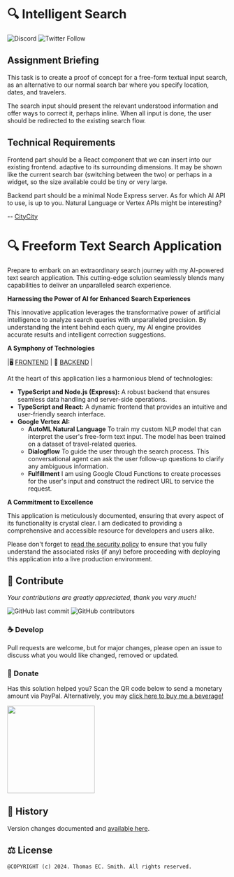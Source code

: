 # 🔍 Intelligent Search

![Discord](https://img.shields.io/discord/803323840527728670?label=TECSmith&style=social) ![Twitter Follow](https://img.shields.io/twitter/follow/tecsmith_info?style=social)

## Assignment Briefing

This task is to create a proof of concept for a free-form textual input search, as an alternative to our normal search bar where you specify location, dates, and travelers.

The search input should present the relevant understood information and offer ways to correct it, perhaps inline. When all input is done, the user should be redirected to the existing search flow.

## Technical Requirements

Frontend part should be a React component that we can insert into our existing frontend. adaptive to its surrounding dimensions. It may be shown like the current search bar (switching between the two) or perhaps in a widget, so the size available could be tiny or very large.

Backend part should be a minimal Node Express server.
As for which AI API to use, is up to you. Natural
Language or Vertex APIs might be interesting?

-- [CityCity](https://www.citycity.se/)

# 🔍 Freeform Text Search Application

Prepare to embark on an extraordinary search journey with my AI-powered text search application. This cutting-edge solution seamlessly blends many capabilities to deliver an unparalleled search experience.

**Harnessing the Power of AI for Enhanced Search Experiences**

This innovative application leverages the transformative power of artificial intelligence to analyze search queries with unparalleled precision. By understanding the intent behind each query, my AI engine provides accurate results and intelligent correction suggestions.

**A Symphony of Technologies**

|🖥️ [FRONTEND](https://github.com/tec-smith/assignment-ai-search/tree/main/client) | 💽 [BACKEND](https://github.com/tec-smith/assignment-ai-search/tree/main/server) |

At the heart of this application lies a harmonious blend of technologies:

- **TypeScript and Node.js (Express):** A robust backend that ensures seamless data handling and server-side operations.
- **TypeScript and React:** A dynamic frontend that provides an intuitive and user-friendly search interface.
- **Google Vertex AI:**
  - **AutoML Natural Language**
  To train my custom NLP model that can interpret the user's free-form text input. The model has been trained on a dataset of travel-related queries.
  - **Dialogflow**
  To guide the user through the search process. This conversational agent can ask the user follow-up questions to clarify any ambiguous information.
  - **Fulfillment**
  I am using Google Cloud Functions to create processes for the user's input and construct the redirect URL to service the request.

**A Commitment to Excellence**

This application is meticulously documented, ensuring that every aspect of its functionality is crystal clear. I am dedicated to providing a comprehensive and accessible resource for developers and users alike.

Please don't forget to [read the security policy](SECURITY.md) to ensure that you fully understand the associated risks (if any) before proceeding with deploying this application into a live production environment.

## 🎁 Contribute

*Your contributions are greatly appreciated, thank you very much!*

![GitHub last commit](https://img.shields.io/github/last-commit/tec-smith/assignment-ai-search?style=flat-square) ![GitHub contributors](https://img.shields.io/github/contributors/tec-smith/assignment-ai-search?style=flat-square)

### ☕ Develop

Pull requests are welcome, but for major changes, please open an issue to discuss what you would like changed, removed or updated.

### 🙏 Donate

Has this solution helped you? Scan the QR code below to send a monetary amount via PayPal.
Alternatively, you may [click here to buy me a beverage!](https://www.buymeacoffee.com/tecsmith)

<img src="https://tecsmith.info/assets/images/tip_qrc.webp" width="200" height="200" />

## 💌 History

Version changes documented and [available here](CHANGELOG.md).

## ⚖️ License 
    @COPYRIGHT (c) 2024. Thomas EC. Smith. All rights reserved.
